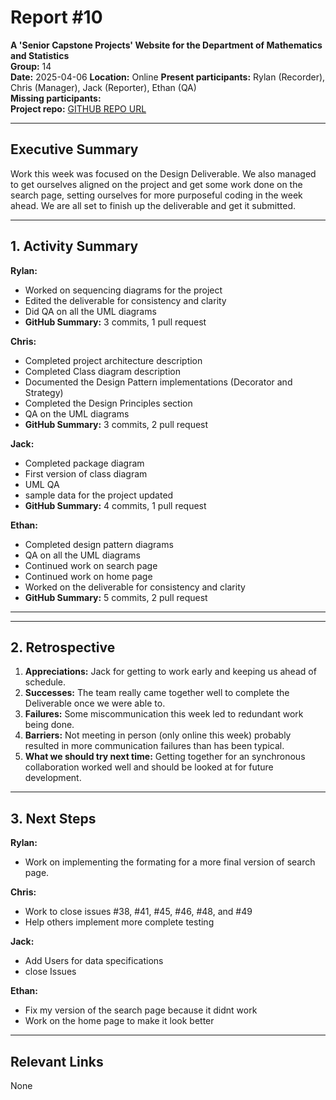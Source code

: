 # Report #10

**A 'Senior Capstone Projects' Website for the Department of Mathematics and Statistics**  
**Group:** 14  
**Date:** 2025-04-06
**Location:** Online
**Present participants:** Rylan (Recorder), Chris (Manager), Jack (Reporter), Ethan (QA)  
**Missing participants:**  
**Project repo:** [GITHUB REPO URL](https://github.com/Naalu/ds-senior-capstone-projects-website) 

---

## Executive Summary  

Work this week was focused on the Design Deliverable.  We also managed to get ourselves aligned on the project and get some work done on the search page, setting ourselves for more purposeful coding in the week ahead. We are all set to finish up the deliverable and get it submitted.

---

## 1. Activity Summary

**Rylan:**

- Worked on sequencing diagrams for the project
- Edited the deliverable for consistency and clarity
- Did QA on all the UML diagrams
- **GitHub Summary:** 3 commits, 1 pull request

**Chris:**

- Completed project architecture description
- Completed Class diagram description
- Documented the Design Pattern implementations (Decorator and Strategy)
- Completed the Design Principles section
- QA on the UML diagrams
- **GitHub Summary:**  3 commits, 2 pull request

**Jack:**
- Completed package diagram
- First version of class diagram
- UML QA
- sample data for the project updated
- **GitHub Summary:** 4 commits, 1 pull request

**Ethan:**
- Completed design pattern diagrams
- QA on all the UML diagrams
- Continued work on search page
- Continued work on home page
- Worked on the deliverable for consistency and clarity
- **GitHub Summary:** 5 commits, 2 pull request
---
---

## 2. Retrospective

1. **Appreciations:** Jack for getting to work early and keeping us ahead of schedule.
2. **Successes:** The team really came together well to complete the Deliverable once we were able to.
3. **Failures:** Some miscommunication this week led to redundant work being done.
4. **Barriers:** Not meeting in person (only online this week) probably resulted in more communication failures than has been typical.
5. **What we should try next time:** Getting together for an synchronous collaboration worked well and should be looked at for future development.
---

## 3. Next Steps
**Rylan:**
- Work on implementing the formating for a more final version of search page.

**Chris:**
- Work to close issues #38, #41, #45, #46, #48, and #49
- Help others implement more complete testing

**Jack:** 
- Add Users for data specifications
- close Issues

**Ethan:** 
- Fix my version of the search page because it didnt work
- Work on the home page to make it look better

---

## Relevant Links
None
